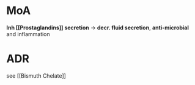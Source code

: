 # MoA
**Inh [[Prostaglandins]] secretion** -> **decr. fluid secretion**, **anti-microbial** and inflammation

# ADR
see [[Bismuth Chelate]]